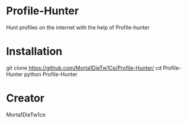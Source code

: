 # Profile-Hunter

Hunt profiles on the internet with the
help of Profile-hunter

# Installation 

git clone https://github.com/Morta1DieTw1Ce/Profile-Hunter/
cd Profile-Hunter
python Profile-Hunter

# Creator

Morta1DieTw1ce
